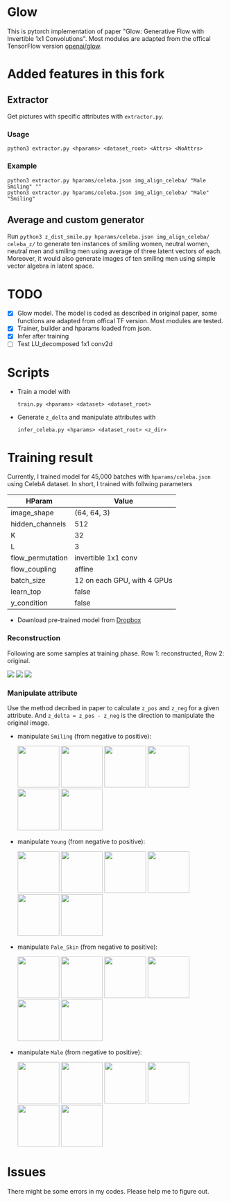 # Glow
This is pytorch implementation of paper "Glow: Generative Flow with Invertible 1x1 Convolutions". Most modules are adapted from the offical TensorFlow version [openai/glow](https://github.com/openai/glow).

# Added features in this fork

## Extractor
Get pictures with specific attributes with `extractor.py`.  
### Usage

```
python3 extractor.py <hparams> <dataset_root> <Attrs> <NoAttrs>
```

### Example

```
python3 extractor.py hparams/celeba.json img_align_celeba/ "Male Smiling" ""
python3 extractor.py hparams/celeba.json img_align_celeba/ "Male" "Smiling"
```

## Average and custom generator

Run `python3 z_dist_smile.py hparams/celeba.json img_align_celeba/ celeba_z/` to generate ten instances of smiling women, neutral women, neutral men and smiling men using average of three latent vectors of each. Moreover, it would also generate images of ten smiling men using simple vector algebra in latent space.  

# TODO
- [x] Glow model. The model is coded as described in original paper, some functions are adapted from offical TF version. Most modules are tested.
- [x] Trainer, builder and hparams loaded from json.
- [x] Infer after training
- [ ] Test LU_decomposed 1x1 conv2d

# Scripts
- Train a model with
    ```
    train.py <hparams> <dataset> <dataset_root>
    ```
- Generate `z_delta` and manipulate attributes with
    ```
    infer_celeba.py <hparams> <dataset_root> <z_dir>
    ```

# Training result
Currently, I trained model for 45,000 batches with `hparams/celeba.json` using CelebA dataset. In short, I trained with follwing parameters

|      HParam      |            Value            |
| ---------------- | --------------------------- |
| image_shape      | (64, 64, 3)                 |
| hidden_channels  | 512                         |
| K                | 32                          |
| L                | 3                           |
| flow_permutation | invertible 1x1 conv         |
| flow_coupling    | affine                      |
| batch_size       | 12 on each GPU, with 4 GPUs |
| learn_top        | false                       |
| y_condition      | false                       |

- Download pre-trained model from [Dropbox](https://www.dropbox.com/s/3wx7vmsurjzfelm/trained.pkg?dl=0)

### Reconstruction
Following are some samples at training phase. Row 1: reconstructed, Row 2: original.

![](./pictures/individualImage.png)
![](./pictures/individualImage2.png)
![](./pictures/individualImage3.png)

### Manipulate attribute
Use the method decribed in paper to calculate `z_pos` and `z_neg` for a given attribute.
And `z_delta = z_pos - z_neg` is the direction to manipulate the original image.


- manipulate `Smiling` (from negative to positive):

    <img src="./pictures/infer_210/attr_Smiling_0.png" width="96" />
    <img src="./pictures/infer_210/attr_Smiling_2.png" width="96" />
    <img src="./pictures/infer_210/attr_Smiling_4.png" width="96" />
    <img src="./pictures/infer_210/attr_Smiling_6.png" width="96" />
    <img src="./pictures/infer_210/attr_Smiling_8.png" width="96" />
    <img src="./pictures/infer_210/attr_Smiling_10.png" width="96" />

- manipulate `Young` (from negative to positive):

    <img src="./pictures/infer_988/attr_Young_0.png" width="96" />
    <img src="./pictures/infer_988/attr_Young_2.png" width="96" />
    <img src="./pictures/infer_988/attr_Young_4.png" width="96" />
    <img src="./pictures/infer_988/attr_Young_6.png" width="96" />
    <img src="./pictures/infer_988/attr_Young_8.png" width="96" />
    <img src="./pictures/infer_988/attr_Young_10.png" width="96" />

- manipulate `Pale_Skin` (from negative to positive):

    <img src="./pictures/infer_150/attr_Pale_Skin_0.png" width="96" />
    <img src="./pictures/infer_150/attr_Pale_Skin_2.png" width="96" />
    <img src="./pictures/infer_150/attr_Pale_Skin_4.png" width="96" />
    <img src="./pictures/infer_150/attr_Pale_Skin_6.png" width="96" />
    <img src="./pictures/infer_150/attr_Pale_Skin_8.png" width="96" />
    <img src="./pictures/infer_150/attr_Pale_Skin_10.png" width="96" />

- manipulate `Male` (from negative to positive):

    <img src="./pictures/infer_141/attr_Male_0.png" width="96" />
    <img src="./pictures/infer_141/attr_Male_2.png" width="96" />
    <img src="./pictures/infer_141/attr_Male_4.png" width="96" />
    <img src="./pictures/infer_141/attr_Male_6.png" width="96" />
    <img src="./pictures/infer_141/attr_Male_8.png" width="96" />
    <img src="./pictures/infer_141/attr_Male_10.png" width="96" />


# Issues
There might be some errors in my codes. Please help me to figure out.
